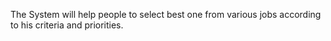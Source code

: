 The System will help people to select best one from various jobs according to his criteria and priorities.  
